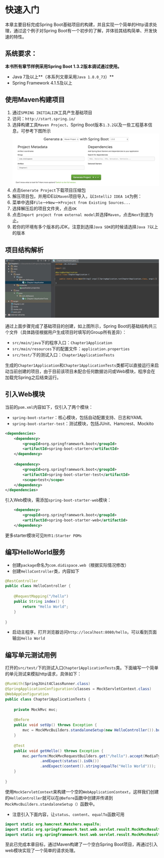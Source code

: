 # 快速入门

本章主要目标完成Spring Boot基础项目的构建，并且实现一个简单的Http请求处理，通过这个例子对Spring Boot有一个初步的了解，并体验其结构简单、开发快速的特性。

## 系统要求：

**本书所有章节样例采用Spring Boot 1.3.2版本调试通过使用。**

- Java 7及以上**（本系列文章采用`Java 1.8.0_73`）**
- Spring Framework 4.1.5及以上


## 使用Maven构建项目

1. 通过`SPRING INITIALIZR`工具产生基础项目
 1. 访问：`http://start.spring.io/`
 2. 选择构建工具`Maven Project`、Spring Boot版本`1.3.2`以及一些工程基本信息，可参考下图所示![SPRING INITIALIZR](img/chapter1-1.png)
 3. 点击`Generate Project`下载项目压缩包 
2. 解压项目包，并用IDE以`Maven`项目导入，以`IntelliJ IDEA 14`为例：
 1. 菜单中选择`File`-->`New`-->`Project from Existing Sources...`
 2. 选择解压后的项目文件夹，点击`OK`
 3. 点击`Import project from external model`并选择`Maven`，点击`Next`到底为止。
 4. 若你的环境有多个版本的JDK，注意到选择`Java SDK`的时候请选择`Java 7`以上的版本
 

## 项目结构解析

![项目结构](img/chapter1-2.png)

通过上面步骤完成了基础项目的创建，如上图所示，Spring Boot的基础结构共三个文件（具体路径根据用户生成项目时填写的Group所有差异）：

- `src/main/java`下的程序入口：`Chapter1Application`
- `src/main/resources`下的配置文件：`application.properties`
- `src/test/`下的测试入口：`Chapter1ApplicationTests`

生成的`Chapter1Application`和`Chapter1ApplicationTests`类都可以直接运行来启动当前创建的项目，由于目前该项目未配合任何数据访问或Web模块，程序会在加载完Spring之后结束运行。


## 引入Web模块

当前的`pom.xml`内容如下，仅引入了两个模块：

- `spring-boot-starter`：核心模块，包括自动配置支持、日志和YAML
- `spring-boot-starter-test`：测试模块，包括JUnit、Hamcrest、Mockito

```xml
<dependencies>
    <dependency>
        <groupId>org.springframework.boot</groupId>
		<artifactId>spring-boot-starter</artifactId>
	</dependency>

	<dependency>
		<groupId>org.springframework.boot</groupId>
		<artifactId>spring-boot-starter-test</artifactId>
		<scope>test</scope>
	</dependency>
</dependencies>
```
	
引入Web模块，需添加`spring-boot-starter-web`模块：

```xml
	<dependency>
		<groupId>org.springframework.boot</groupId>
		<artifactId>spring-boot-starter-web</artifactId>
	</dependency>
```

更多starter模块可见`附件1:Starter POMs`

## 编写HelloWorld服务

- 创建`package`命名为`com.didispace.web`（根据实际情况修改）
- 创建`HelloController`类，内容如下

```java
@RestController
public class HelloController {

    @RequestMapping("/hello")
    public String index() {
        return "Hello World";
    }

}

```

- 启动主程序，打开浏览器访问`http://localhost:8080/hello`，可以看到页面输出`Hello World`


## 编写单元测试用例


打开的`src/test/`下的测试入口`Chapter1ApplicationTests`类。下面编写一个简单的单元测试来模拟http请求，具体如下：

```java
@RunWith(SpringJUnit4ClassRunner.class)
@SpringApplicationConfiguration(classes = MockServletContext.class)
@WebAppConfiguration
public class Chapter1ApplicationTests {

	private MockMvc mvc;

	@Before
	public void setUp() throws Exception {
		mvc = MockMvcBuilders.standaloneSetup(new HelloController()).build();
	}

	@Test
	public void getHello() throws Exception {
		mvc.perform(MockMvcRequestBuilders.get("/hello").accept(MediaType.APPLICATION_JSON))
				.andExpect(status().isOk())
				.andExpect(content().string(equalTo("Hello World")));
	}

}
```

使用`MockServletContext`来构建一个空的`WebApplicationContext`，这样我们创建的`HelloController`就可以在`@Before`函数中创建并传递到`MockMvcBuilders.standaloneSetup（）`函数中。


- 注意引入下面内容，让`status`、`content`、`equalTo`函数可用

```java
import static org.hamcrest.Matchers.equalTo;
import static org.springframework.test.web.servlet.result.MockMvcResultMatchers.content;
import static org.springframework.test.web.servlet.result.MockMvcResultMatchers.status;
```

至此已完成本章目标，通过Maven构建了一个空白Spring Boot项目，再通过引入web模块实现了一个简单的请求处理。



 

